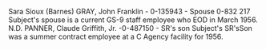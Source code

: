 Sara Sioux (Barnes) GRAY, John Franklin - 0-135943 - Spouse 0-832 217 Subject's spouse is a current GS-9 staff employee who EOD in March 1956. N.D. PANNER, Claude Griffith, Jr. -0-487150 - SR's son Subject's SR'sSon was a summer contract employee at a C Agency facility for 1956.